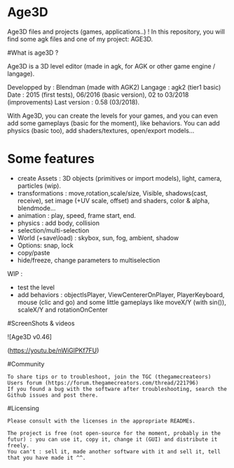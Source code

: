 # Age3D

Age3D files and projects (games, applications..) !
In this repository, you will find some agk files and one of my project: AGE3D.


#What is age3D ?

Age3D is a 3D level editor (made in agk, for AGK or other game engine / langage).

Developped by : Blendman (made with AGK2)
Langage : agk2 (tier1 basic)
Date : 2015 (first tests), 06/2016 (basic version), 02 to 03/2018 (improvements)
Last version  : 0.58 (03/2018). 


With Age3D, you can create the levels for your games, and you can even add some gameplays (basic for the moment), like behaviors. You can add physics (basic too), add shaders/textures, open/export models...


# Some features
- create Assets : 3D objects (primitives or import models), light, camera, particles (wip).
- transformations : move,rotation,scale/size, Visible, shadows(cast, receive), set image (+UV scale, offset) and shaders, color & alpha, blendmode...
- animation : play, speed, frame start, end.
- physics : add body, collision
- selection/multi-selection
- World (+save\load) : skybox, sun, fog, ambient, shadow
- Options: snap, lock
- copy/paste
- hide/freeze, change parameters to multiselection

WIP : 
- test the level
- add behaviors : objectIsPlayer, ViewCentererOnPlayer, PlayerKeyboard, mouse (clic and go) and some little gameplays like moveX/Y (with sin()), scaleX/Y and rotationOnCenter



#ScreenShots & videos

![Age3D v0.46]

(https://youtu.be/nWiGlPKf7FU)



#Community

    To share tips or to troubleshoot, join the TGC (thegamecreateors) Users forum (https://forum.thegamecreators.com/thread/221796)
    If you found a bug with the software after troubleshooting, search the Github issues and post there.

#Licensing

    Please consult with the licenses in the appropriate READMEs.
    
    The project is free (not open-source for the moment, probably in the futur) : you can use it, copy it, change it (GUI) and distribute it freely.
    You can't : sell it, made another software with it and sell it, tell that you have made it ^^.







